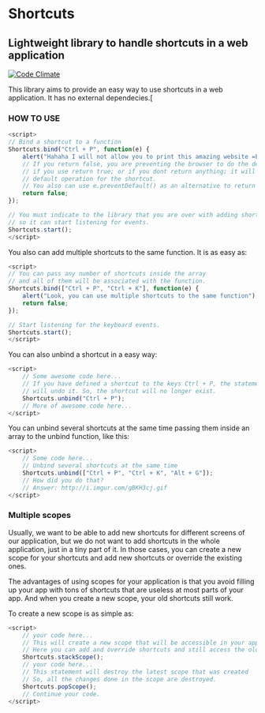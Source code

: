 # Shortcuts
## Lightweight library to handle shortcuts in a web application
[![Code Climate](https://codeclimate.com/github/mathnogueira/Shortcuts/badges/gpa.svg)](https://codeclimate.com/github/mathnogueira/Shortcuts)

This library aims to provide an easy way to use shortcuts in a web application. It has no external dependecies.[

### HOW TO USE
```javascript
<script>
// Bind a shortcut to a function
Shortcuts.bind("Ctrl + P", function(e) {
    alert("Hahaha I will not allow you to print this amazing website =P");
    // If you return false, you are preventing the browser to do the default operation for that shortcut
    // if you use return true; or if you dont return anything; it will execute the
    // default operation for the shortcut.
    // You also can use e.preventDefault() as an alternative to return false;
    return false;
});

// You must indicate to the library that you are over with adding shortcuts,
// so it can start listening for events.
Shortcuts.start();
</script>
```

You also can add multiple shortcuts to the same function. It is as easy as:

```javascript
<script>
// You can pass any number of shortcuts inside the array
// and all of them will be associated with the function.
Shortcuts.bind(["Ctrl + P", "Ctrl + K"], function(e) {
    alert("Look, you can use multiple shortcuts to the same function");
    return false;
});

// Start listening for the keyboard events.
Shortcuts.start();
</script>
```

You can also unbind a shortcut in a easy way:

```javascript
<script>
    // Some awesome code here...
    // If you have defined a shortcut to the keys Ctrl + P, the statement bellow
    // will undo it. So, the shortcut will no longer exist.
    Shortcuts.unbind("Ctrl + P");
    // More of awesome code here...
</script>
```
You can unbind several shortcuts at the same time passing them inside an array to the unbind function,
like this:

```javascript
<script>
    // Some code here...
    // Unbind several shortcuts at the same time
    Shortcuts.unbind(["Ctrl + P", "Ctrl + K", "Alt + G"]);
    // How did you do that?
    // Answer: http://i.imgur.com/gBKH3cj.gif
</script>
```

### Multiple scopes

Usually, we want to be able to add new shortcuts for different screens of our application, but we do not
want to add shortcuts in the whole application, just in a tiny part of it. In those cases, you can create
a new scope for your shortcuts and add new shortcuts or override the existing ones.

The advantages of using scopes for your application is that you avoid filling up your app
with tons of shortcuts that are useless at most parts of your app. And when you create a new
scope, your old shortcuts still work.

To create a new scope is as simple as:

```javascript
<script>
    // your code here...
    // This will create a new scope that will be accessible in your application.
    // Here you can add and override shortcuts and still access the old ones.
    Shortcuts.stackScope();
    // your code here...
    // This statement will destroy the latest scope that was created
    // So, all the changes done in the scope are destroyed.
    Shortcuts.popScope();
    // Continue your code.
</script>
```
